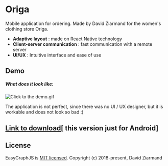 # Origa
Mobile application for ordering. Made by David Ziarmand for the women's clothing store Origa.
* **Adaptive layout** : made on React Native technology
* **Client-server communication** : fast communication with a remote server
* **UI/UX** : Intuitive interface and ease of use
## Demo
##### What does it look like:
![Click to the demo.gif](https://github.com/ziarmandhost/Origa/raw/master/demo.gif)

The application is not perfect, since there was no UI / UX designer, but it is workable and does not look so bad :)

## [Link to download](./android_build.7z)[  this version just for Android]

## License
EasyGraphJS is [MIT licensed](./LICENSE).
Copyright (c) 2018-present, David Ziarmand
